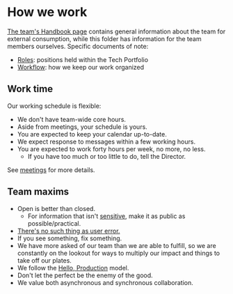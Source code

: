 # How we work

[The team's Handbook page](https://handbook.tts.gsa.gov/tech-portfolio/) contains general information about the team for external consumption, while this folder has information for the team members ourselves. Specific documents of note:

- [Roles](roles.md): positions held within the Tech Portfolio
- [Workflow](workflow.md): how we keep our work organized

## Work time

Our working schedule is flexible:

- We don't have team-wide core hours.
- Aside from meetings, your schedule is yours.
- You are expected to keep your calendar up-to-date.
- We expect response to messages within a few working hours.
- You are expected to work forty hours per week, no more, no less.
  - If you have too much or too little to do, tell the Director.

See [meetings](policy/meetings.md) for more details.

## Team maxims

- Open is better than closed.
  - For information that isn't [sensitive](https://handbook.tts.gsa.gov/sensitive-information/), make it as public as possible/practical.
- [There's no such thing as user error.](https://medium.com/swlh/theres-no-such-thing-as-user-error-76b564454234)
- If you see something, fix something.
- We have more asked of our team than we are able to fulfill, so we are constantly on the lookout for ways to multiply our impact and things to take off our plates.
- We follow the [Hello, Production](https://blog.thepete.net/blog/2019/10/04/hello-production/) model.
- Don't let the perfect be the enemy of the good.
- We value both asynchronous and synchronous collaboration.
